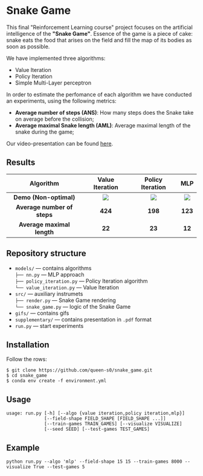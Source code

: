 # Snake Game

This final "Reinforcement Learning course" project focuses on the artificial intelligence of the **"Snake Game"**. Essence of the game is a piece of cake: snake eats the food that arises on the field and fill the map of its bodies as soon as possible. 

We have implemented three algorithms:
* Value Iteration
* Policy Iteration
* Simple Multi-Layer perceptron

In order to estimate the perfomance of each algorithm we have conducted an experiments, using the following metrics:
* **Average number of steps (ANS)**: How many steps does the Snake take on average before the collision;
* **Average maximal Snake length (AML)**: Average maximal length of the snake during the game;

Our video-presentation can be found [here](https://youtu.be/3HkdobjWHPA).

## Results

**Algorithm** |       **Value Iteration**             |  **Policy Iteration**   |   **MLP**
:------------------------:|:-------------------------:|:-------------------------:|:--------------------------:|
**Demo (Non-optimal)** | ![](gifs/value-iteration.gif)  |  ![](gifs/policy-iteration.gif) | ![](gifs/mlp.gif) 
**Average number of steps** |  **424** |  **198** | **123**
**Average maximal length** | **22** | **23** | **12**

## Repository structure

- ```models/``` — contains algorithms \
    ```├── nn.py``` — MLP approach\
    ```├── policy_iteration.py``` — Policy Iteration algorithm\
    ```└── value_iteration.py``` — Value Iteration
- ```src/``` — auxiliary instrumets \
    ```├── render.py``` — Snake Game rendering\
    ```└── snake_game.py``` — logic of the Snake Game
- ```gifs/``` — contains gifs 
- ```supplementary/``` — contains presentation in `.pdf` format
- ```run.py``` — start experiments

## Installation

Follow the rows:

```
$ git clone https://github.com/queen-s0/snake_game.git
$ cd snake_game
$ conda env create -f environment.yml
```

## Usage
```
usage: run.py [-h] [--algo {value iteration,policy iteration,mlp}]
              [--field-shape FIELD_SHAPE [FIELD_SHAPE ...]]
              [--train-games TRAIN_GAMES] [--visualize VISUALIZE]
              [--seed SEED] [--test-games TEST_GAMES]
```

## Example
```
python run.py --algo 'mlp' --field-shape 15 15 --train-games 8000 --visualize True --test-games 5
```
